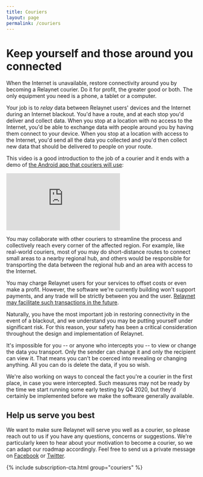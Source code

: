 ```yaml
---
title: Couriers
layout: page
permalink: /couriers
---
```


# Keep yourself and those around you connected

When the Internet is unavailable, restore connectivity around you by becoming a Relaynet courier. Do it for profit, the greater good or both. The only equipment you need is a phone, a tablet or a computer.

Your job is to _relay_ data between Relaynet users' devices and the Internet during an Internet blackout. You'd have a route, and at each stop you'd deliver and collect data. When you stop at a location with no access to the Internet, you'd be able to exchange data with people around you by having them connect to your device. When you stop at a location with access to the Internet, you'd send all the data you collected and you'd then collect new data that should be delivered to people on your route.

This video is a good introduction to the job of a courier and it ends with a demo of [the Android app that couriers will use](https://play.google.com/store/apps/details?id=tech.relaycorp.courier):

<div class="embedded_video">
    <iframe
        src="https://www.youtube-nocookie.com/embed/UXuLz3q_6bo"
        frameborder="0"
        allow="accelerometer; autoplay; encrypted-media; gyroscope; picture-in-picture"
        allowfullscreen
        >
    </iframe>
</div>

You may collaborate with other couriers to streamline the process and collectively reach every corner of the affected region. For example, like real-world couriers, most of you may do short-distance routes to connect small areas to a nearby regional hub, and others would be responsible for transporting the data between the regional hub and an area with access to the Internet.

You may charge Relaynet users for your services to offset costs or even make a profit. However, the software we're currently building won't support payments, and any trade will be strictly between you and the user. [Relaynet may facilitate such transactions in the future](https://github.com/relaynet/specs/issues/34).

Naturally, you have the most important job in restoring connectivity in the event of a blackout, and we understand you may be putting yourself under significant risk. For this reason, your safety has been a critical consideration throughout the design and implementation of Relaynet.

It's impossible for you -- or anyone who intercepts you -- to view or change the data you transport. Only the sender can change it and only the recipient can view it. That means you can't be coerced into revealing or changing anything. All you can do is delete the data, if you so wish.

We're also working on ways to conceal the fact you're a courier in the first place, in case you were intercepted. Such measures may not be ready by the time we start running some early testing by Q4 2020, but they'd certainly be implemented before we make the software generally available.

## Help us serve you best

We want to make sure Relaynet will serve you well as a courier, so please reach out to us if you have any questions, concerns or suggestions. We're particularly keen to hear about your motivation to become a courier, so we can adapt our roadmap accordingly. Feel free to send us a private message on [Facebook](https://www.facebook.com/relaynet/) or [Twitter](https://twitter.com/relaynet_).

{% include subscription-cta.html group="couriers" %}
